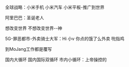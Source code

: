 全球战略：小米手机 小米汽车 小米平板-推广到世界

阿里巴巴：圣诞老人

想改变世界 不想改变世界--神

5G-罪恶都市-外卖骑士大军：Hi 小v 你点的饿了么外卖 吮指鸡 

到MoJang工作都是覆写

国内大循环 国内国际双循环 市内小循环：上帝操控的

